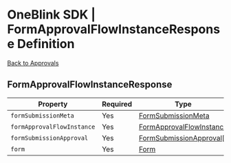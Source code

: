 # OneBlink SDK | FormApprovalFlowInstanceResponse Definition

[Back to Approvals](../../approvals.md)

## FormApprovalFlowInstanceResponse

| Property                   | Required | Type                                                                               |
| -------------------------- | -------- | ---------------------------------------------------------------------------------- |
| `formSubmissionMeta`       | Yes      | [FormSubmissionMeta](../form/FormSubmissionMeta.md#formsubmissionmeta)             |
| `formApprovalFlowInstance` | Yes      | [FormApprovalFlowInstance](./FormApprovalFlowInstance.md#formapprovalflowinstance) |
| `formSubmissionApproval`   | Yes      | [FormSubmissionApproval[]](./FormSubmissionApproval.md#Formsubmissionapproval)     |
| `form`                     | Yes      | [Form](./form/README.md#form)                                                      |
